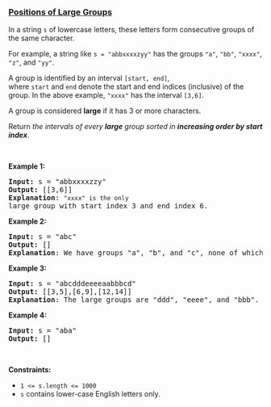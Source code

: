 ### [Positions of Large Groups](https://leetcode.com/problems/positions-of-large-groups)

<p>In a string <code><font face="monospace">s</font></code>&nbsp;of lowercase letters, these letters form consecutive groups of the same character.</p>

<p>For example, a string like <code>s = &quot;abbxxxxzyy&quot;</code> has the groups <code>&quot;a&quot;</code>, <code>&quot;bb&quot;</code>, <code>&quot;xxxx&quot;</code>, <code>&quot;z&quot;</code>, and&nbsp;<code>&quot;yy&quot;</code>.</p>

<p>A group is identified by an interval&nbsp;<code>[start, end]</code>, where&nbsp;<code>start</code>&nbsp;and&nbsp;<code>end</code>&nbsp;denote the start and end&nbsp;indices (inclusive) of the group. In the above example,&nbsp;<code>&quot;xxxx&quot;</code>&nbsp;has the interval&nbsp;<code>[3,6]</code>.</p>

<p>A group is considered&nbsp;<strong>large</strong>&nbsp;if it has 3 or more characters.</p>

<p>Return&nbsp;<em>the intervals of every <strong>large</strong> group sorted in&nbsp;<strong>increasing order by start index</strong></em>.</p>

<p>&nbsp;</p>
<p><strong>Example 1:</strong></p>

<pre>
<strong>Input:</strong> s = &quot;abbxxxxzzy&quot;
<strong>Output:</strong> [[3,6]]
<strong>Explanation</strong>: <code>&quot;xxxx&quot; is the only </code>large group with start index 3 and end index 6.
</pre>

<p><strong>Example 2:</strong></p>

<pre>
<strong>Input:</strong> s = &quot;abc&quot;
<strong>Output:</strong> []
<strong>Explanation</strong>: We have groups &quot;a&quot;, &quot;b&quot;, and &quot;c&quot;, none of which are large groups.
</pre>

<p><strong>Example 3:</strong></p>

<pre>
<strong>Input:</strong> s = &quot;abcdddeeeeaabbbcd&quot;
<strong>Output:</strong> [[3,5],[6,9],[12,14]]
<strong>Explanation</strong>: The large groups are &quot;ddd&quot;, &quot;eeee&quot;, and &quot;bbb&quot;.
</pre>

<p><strong>Example 4:</strong></p>

<pre>
<strong>Input:</strong> s = &quot;aba&quot;
<strong>Output:</strong> []
</pre>

<p>&nbsp;</p>
<p><strong>Constraints:</strong></p>

<ul>
	<li><code>1 &lt;= s.length &lt;= 1000</code></li>
	<li><code>s</code> contains lower-case English letters only.</li>
</ul>

